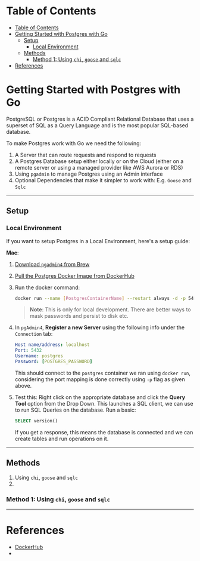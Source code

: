 # Table of Contents

- [Table of Contents](#table-of-contents)
- [Getting Started with Postgres with Go](#getting-started-with-postgres-with-go)
  - [Setup](#setup)
    - [Local Environment](#local-environment)
  - [Methods](#methods)
    - [Method 1: Using `chi`, `goose` and `sqlc`](#method-1-using-chi-goose-and-sqlc)
- [References](#references)

# Getting Started with Postgres with Go

PostgreSQL or Postgres is a ACID Compliant Relational Database that uses a superset of SQL as a Query Language and is the most popular SQL-based database.

To make Postgres work with Go we need the following:

1. A Server that can route requests and respond to requests
2. A Postgres Database setup either locally or on the Cloud (either on a remote server or using a managed provider like AWS Aurora or RDS)
3. Using `pgadmin` to manage Postgres using an Admin interface
4. Optional Dependencies that make it simpler to work with: E.g. `Goose` and `Sqlc`

---

## Setup

### Local Environment

If you want to setup Postgres in a Local Environment, here's a setup guide:

**Mac**:

1. [Download `pgadmin4` from Brew](https://formulae.brew.sh/cask/pgadmin4)
2. [Pull the Postgres Docker Image from DockerHub](https://hub.docker.com/_/postgres)
3. Run the docker command:

   ```bash
   docker run --name [PostgresContainerName] --restart always -d -p 5432:5432 -e POSTGRES_PASSWORD=[PASSWORD] postgres
   ```

   > **Note**: This is only for local development. There are better ways to mask passwords and persist to disk etc.

4. In `pgAdmin4`, **Register a new Server** using the following info under the `Connection` tab:

   ```yaml
   Host name/address: localhost
   Port: 5432
   Username: postgres
   Password: [POSTGRES_PASSWORD]
   ```

   This should connect to the `postgres` container we ran using `docker run`, considering the port mapping is done correctly using `-p` flag as given above.

5. Test this: Right click on the appropriate database and click the **Query Tool** option from the Drop Down. This launches a SQL client, we can use to run SQL Queries on the database. Run a basic:

   ```sql
   SELECT version()
   ```

   If you get a response, this means the database is connected and we can create tables and run operations on it.

---

## Methods

1. Using `chi`, `goose` and `sqlc`
2.

### Method 1: Using `chi`, `goose` and `sqlc`

---

# References

- [DockerHub](https://hub.docker.com/_/postgres)
-
